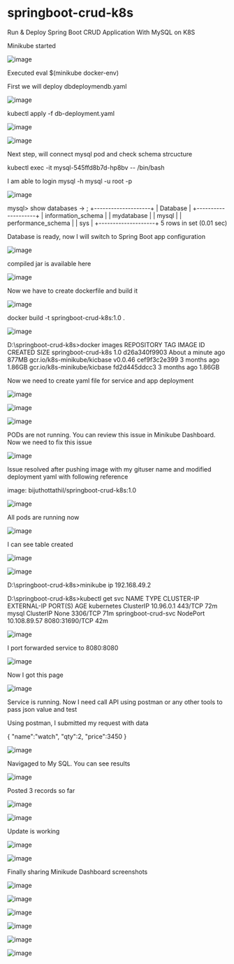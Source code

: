 # springboot-crud-k8s
Run &amp; Deploy Spring Boot CRUD Application With MySQL on K8S


Minikube started

![image](https://github.com/user-attachments/assets/1d431735-e117-4479-94f4-4239bcd39cbd)

Executed   eval $(minikube docker-env)


First we will deploy  dbdeploymendb.yaml

![image](https://github.com/user-attachments/assets/0d242265-cea2-4c29-92b7-02c3e54fe64d)


 kubectl apply -f db-deployment.yaml 

![image](https://github.com/user-attachments/assets/e1f2943b-0469-4165-9da8-fa19efec1ba1)

![image](https://github.com/user-attachments/assets/635ad902-2e63-4939-b525-4b9d302043c0)


Next step, will connect mysql pod and check schema strcucture

kubectl exec -it mysql-545ffd8b7d-hp8bv -- /bin/bash

I am able to login   mysql -h mysql -u root -p


![image](https://github.com/user-attachments/assets/1abced38-65d5-46de-a8a2-aa500aabfe9c)

mysql> show databases
    -> ;
+--------------------+
| Database           |
+--------------------+
| information_schema |
| mydatabase         |
| mysql              |
| performance_schema |
| sys                |
+--------------------+
5 rows in set (0.01 sec)


Database is ready, now I will switch to Spring Boot app configuration


![image](https://github.com/user-attachments/assets/465925a2-9c0a-4aee-a55c-05a095f16e22)

compiled jar is available here



![image](https://github.com/user-attachments/assets/9128bc7b-d589-4f26-a4b4-568884bd46ed)

Now we have to create dockerfile and build it

![image](https://github.com/user-attachments/assets/62b5f191-c16c-4cbe-9dcc-c307052df8ae)

docker build -t springboot-crud-k8s:1.0 .

![image](https://github.com/user-attachments/assets/6d2fab42-7eaf-4c7b-8a82-2e2d7d1c487e)

D:\springboot-crud-k8s>docker images
REPOSITORY                    TAG       IMAGE ID       CREATED              SIZE
springboot-crud-k8s           1.0       d26a340f9903   About a minute ago   877MB
gcr.io/k8s-minikube/kicbase   v0.0.46   cef9f3c2e399   3 months ago         1.86GB
gcr.io/k8s-minikube/kicbase   <none>    fd2d445ddcc3   3 months ago         1.86GB

Now we need to create yaml file for service and app deployment


![image](https://github.com/user-attachments/assets/53b4c3cf-641f-45ac-9496-52509d6cef97)



![image](https://github.com/user-attachments/assets/b953e23b-d4ae-4d8e-bec8-eb376bb7ce54)

![image](https://github.com/user-attachments/assets/73be2830-d0a1-4b99-98cc-5ed69f5c0a1d)

PODs are not running. You can review this issue in Minikube Dashboard. Now we need to fix this issue

![image](https://github.com/user-attachments/assets/11d06fb1-0cc2-41a1-8606-c57e2f28ca4b)


Issue resolved after pushing image with my gituser name and modified deployment yaml with following reference

   image: bijuthottathil/springboot-crud-k8s:1.0

   ![image](https://github.com/user-attachments/assets/a468438f-753f-4945-a009-1efc2b676d68)


All pods are running now

![image](https://github.com/user-attachments/assets/9f960a57-413e-4175-923a-6c94d9543991)


I can see table created 


![image](https://github.com/user-attachments/assets/795160b4-c527-4c61-ab03-19310c038f40)

![image](https://github.com/user-attachments/assets/d3a84fcb-7ed5-4e6f-8492-a482aab64d05)

D:\springboot-crud-k8s>minikube ip
192.168.49.2

D:\springboot-crud-k8s>kubectl get svc
NAME                  TYPE        CLUSTER-IP     EXTERNAL-IP   PORT(S)          AGE
kubernetes            ClusterIP   10.96.0.1      <none>        443/TCP          72m
mysql                 ClusterIP   None           <none>        3306/TCP         71m
springboot-crud-svc   NodePort    10.108.89.57   <none>        8080:31690/TCP   42m

![image](https://github.com/user-attachments/assets/e225a938-071d-4fe5-9648-edcdee79fd55)


I port forwarded service to 8080:8080


![image](https://github.com/user-attachments/assets/0e3d6ee7-db95-44ca-a329-ba9792b8c062)


Now I got this page

![image](https://github.com/user-attachments/assets/ad91d09d-ce88-46b6-920a-f2afc092055e)

Service is running. Now I need call API using postman or any other tools to pass json value and test

Using postman, I submitted my request with data

{
  "name":"watch",
   "qty":2,
   "price":3450
}

![image](https://github.com/user-attachments/assets/174608ff-cc8e-41d6-9430-1fe7f59d3d9b)


Navigaged to My SQL. You can see results

![image](https://github.com/user-attachments/assets/b92910df-6820-4322-90d7-5b705279bede)

Posted 3 records so far

![image](https://github.com/user-attachments/assets/4c049aa5-0a57-4419-96bb-78305e9d07b1)




![image](https://github.com/user-attachments/assets/92a5f286-ad8f-43a3-ab29-36936219b35a)

Update is working

![image](https://github.com/user-attachments/assets/ba1eb27e-1306-4ed8-a18c-057553cfb34e)


![image](https://github.com/user-attachments/assets/c6b73e3f-03de-40c3-9849-c2ce4ad01758)

Finally sharing Minikude Dashboard screenshots

![image](https://github.com/user-attachments/assets/4f0240c3-2ded-45b9-8bd2-7586e2ea01db)

![image](https://github.com/user-attachments/assets/bee69166-a350-4402-ab2e-9154f540ab14)


![image](https://github.com/user-attachments/assets/33051b79-5649-485d-91da-47a072c32458)


![image](https://github.com/user-attachments/assets/0dc11593-0c4c-4a0e-9cde-e92544887d56)

![image](https://github.com/user-attachments/assets/7b2e4cc6-3ff2-4f9d-8063-3f7af6f29446)

![image](https://github.com/user-attachments/assets/db7f9497-a847-494d-b4f1-5fc0a0521ed5)



